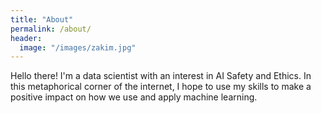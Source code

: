 ```yaml
---
title: "About"
permalink: /about/
header:
  image: "/images/zakim.jpg"
---
```


Hello there! I'm a data scientist with an interest in AI Safety and Ethics. In this metaphorical corner of the internet, I hope to use my skills to make a positive impact on how we use and apply machine learning.
